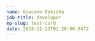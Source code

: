 ```yaml
---
name: Giacomo Debidda
job-title: developer
mp-slug: test-card
date: 2024-11-23T01:20:06.847Z
---
```

